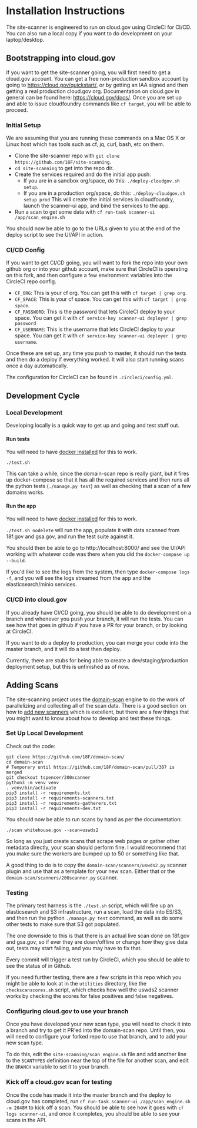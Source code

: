 # Installation Instructions

The site-scanner is engineered to run on cloud.gov using CircleCI for CI/CD.
You can also run a local copy if you want to do development on your laptop/desktop.

## Bootstrapping into cloud.gov

If you want to get the site-scanner going, you will first need to get a cloud.gov account.
You can get a free non-production sandbox account by going to https://cloud.gov/quickstart/,
or by getting an IAA signed and then getting a real production cloud.gov org.  Documentation
on cloud.gov in general can be found here:  https://cloud.gov/docs/.  Once you are set up
and able to issue cloudfoundry commands like `cf target`, you will be able to proceed.

### Initial Setup

We are assuming that you are running these commands on a Mac OS X or Linux host
which has tools such as cf, jq, curl, bash, etc on them.

- Clone the site-scanner repo with `git clone https://github.com/18F/site-scanning`.
- `cd site-scanning` to get into the repo dir.
- Create the services required and do the initial app push:
	- If you are in a sandbox org/space, do this: `./deploy-cloudgov.sh setup`.
	- If you are in a production org/space, do this: `./deploy-cloudgov.sh setup prod`
  This will create the initial services in cloudfoundry, launch the scanner-ui app,
  and bind the services to the app.
- Run a scan to get some data with `cf run-task scanner-ui /app/scan_engine.sh`

You should now be able to go to the URLs given to you at the end of the deploy script
to see the UI/API in action.

### CI/CD Config

If you want to get CI/CD going, you will want to fork the repo into your own github
org or into your github account, make sure that CircleCI is operating on this fork,
and then configure a few environment variables into the CircleCI repo config.
- `CF_ORG`: This is your cf org.  You can get this with `cf target | grep org`.
- `CF_SPACE`:  This is your cf space.  You can get this with `cf target | grep space`.
- `CF_PASSWORD`:  This is the password that lets CircleCI deploy to your space.
	You can get it with `cf service-key scanner-ui deployer | grep password`
- `CF_USERNAME`:  This is the username that lets CircleCI deploy
	to your space.  You can get it with `cf service-key scanner-ui deployer | grep username`.

Once these are set up, any time you push to master, it should run the tests and then
do a deploy if everything worked.  It will also start running scans once a day
automatically.

The configuration for CircleCI can be found in `.circleci/config.yml`.

## Development Cycle

### Local Development

Developing locally is a quick way to get up and going and test stuff out.

#### Run tests

You will need to have [docker installed](https://docs.docker.com/install/)
for this to work.

`./test.sh`

This can take a while, since the domain-scan repo is really giant, but it fires up
docker-compose so that it has all the required services and then runs all the python
tests (`./manage.py test`) as well as checking that a scan of a few domains works.

#### Run the app

You will need to have [docker installed](https://docs.docker.com/install/)
for this to work.

`./test.sh nodelete` will run the app, populate it with data scanned from 18f.gov
and gsa.gov, and run the test suite against it.

You should then be able to go to http://localhost:8000/ and see the UI/API
working with whatever code was there when you did the `docker-compose up --build`.

If you'd like to see the logs from the system, then type `docker-compose logs -f`,
and you will see the logs streamed from the app and the elasticsearch/minio
services.


### CI/CD into cloud.gov

If you already have CI/CD going, you should be able to do development on a branch
and whenever you push your branch, it will run the tests.  You can see how that goes
in github if you have a PR for your branch, or by looking at CircleCI.

If you want to do a deploy to production, you can merge your code into the master
branch, and it will do a test then deploy.

Currently, there are stubs for being able to create a dev/staging/production deployment
setup, but this is unfinished as of now.

## Adding Scans

The site-scanning project uses the [domain-scan](https://github.com/18F/domain-scan) engine
to do the work of parallelizing and collecting all of the scan data.  There is a good
section on how to [add new scanners](https://github.com/18F/domain-scan#developing-new-scanners)
which is excellent, but there are a few things that you might want to know about how to
develop and test these things.

### Set Up Local Development

Check out the code: 
```
git clone https://github.com/18F/domain-scan/
cd domain-scan
# Temporary until https://github.com/18F/domain-scan/pull/307 is merged
git checkout tspencer/200scanner
python3 -m venv venv
. venv/bin/activate
pip3 install -r requirements.txt
pip3 install -r requirements-scanners.txt
pip3 install -r requirements-gatherers.txt
pip3 install -r requirements-dev.txt
```

You should now be able to run scans by hand as per the documentation:
```
./scan whitehouse.gov --scan=uswds2
```

So long as you just create scans that scrape web pages or gather other
metadata directly, your scan should perform fine.  I would recommend that you
make sure the workers are bumped up to 50 or something like that.

A good thing to do is to copy the `domain-scan/scanners/uswds2.py` scanner
plugin and use that as a template for your new scan.
Either that or the `domain-scan/scanners/200scanner.py` scanner.

### Testing

The primary test harness is the `./test.sh` script, which will fire
up an elasticsearch and S3 infrastructure, run a scan, load the data
into ES/S3, and then run the python `./manage.py test` command, as well
as do some other tests to make sure that S3 got populated.

The one downside to this is that there is an actual live scan done on
18f.gov and gsa.gov, so if ever they are down/offline or change how
they give data out, tests may start failing, and you may have to fix
that.

Every commit will trigger a test run by CircleCI, which you should
be able to see the status of in Github.

If you need further testing, there are a few scripts in this repo which
you might be able to look at in the `utilities` directory, like the `checkscanscores.sh`
script, which checks how well the uswds2 scanner works by checking the scores for
false positives and false negatives.

### Configuring cloud.gov to use your branch

Once you have developed your new scan type, you will need to check it into a branch
and try to get it PR'ed into the domain-scan repo.  Until then, you will need to
configure your forked repo to use that branch, and to add your new scan type.

To do this, edit the `site-scanning/scan_engine.sh` file and add another line
to the `SCANTYPES` definition near the top of the file for another scan, and
edit the `BRANCH` variable to set it to your branch.

### Kick off a cloud.gov scan for testing

Once the code has made it into the master branch and the deploy to cloud.gov
has completed,
run `cf run-task scanner-ui /app/scan_engine.sh -m 2048M` to kick off a scan.
You should be able to see how it goes with `cf logs scanner-ui`, and
once it completes, you should be able to see your scans in the API.
